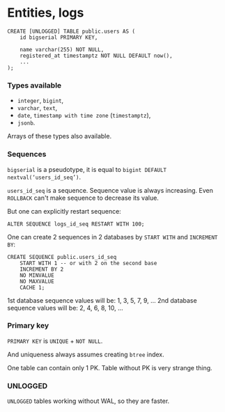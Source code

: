Entities, logs
==============


    CREATE [UNLOGGED] TABLE public.users AS (
        id bigserial PRIMARY KEY,

        name varchar(255) NOT NULL,
        registered_at timestamptz NOT NULL DEFAULT now(),
        ...
    );

### Types available

- `integer`, `bigint`,
- `varchar`, `text`,
- `date`, `timestamp with time zone` (`timestamptz`),
- `jsonb`.

Arrays of these types also available.

### Sequences

`bigserial` is a pseudotype, it is equal to `bigint DEFAULT nextval(‘users_id_seq’)`.

`users_id_seq` is a sequence. Sequence value is always increasing. Even `ROLLBACK` can't make sequence to decrease its value.

But one can explicitly restart sequence:

    ALTER SEQUENCE logs_id_seq RESTART WITH 100;

One can create 2 sequences in 2 databases by `START WITH` and `INCREMENT BY`:

    CREATE SEQUENCE public.users_id_seq
        START WITH 1 -- or with 2 on the second base
        INCREMENT BY 2
        NO MINVALUE
        NO MAXVALUE
        CACHE 1;

1st database sequence values will be: 1, 3, 5, 7, 9, ...
2nd database sequence values will be: 2, 4, 6, 8, 10, ...

### Primary key

`PRIMARY KEY` is `UNIQUE` + `NOT NULL`.

And uniqueness always assumes creating `btree` index.

One table can contain only 1 PK. Table without PK is very strange thing.

### UNLOGGED

`UNLOGGED` tables working without WAL, so they are faster.

